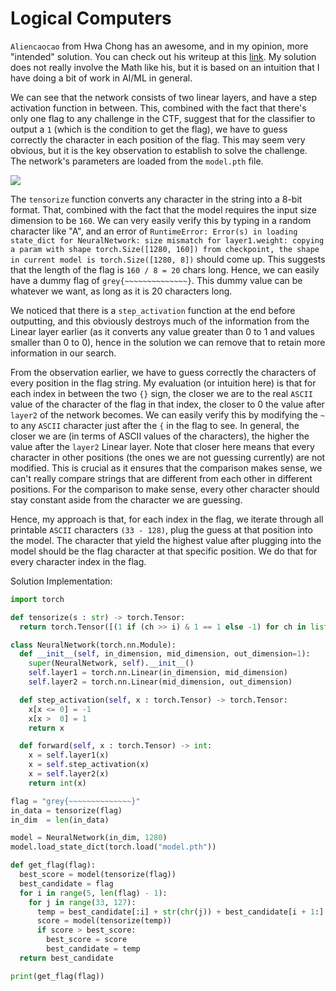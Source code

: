 # Logical Computers

`Aliencaocao` from Hwa Chong has an awesome, and in my opinion, more "intended" solution. You can check out his writeup at this [link](https://github.com/aliencaocao/GreyCTF-2022/tree/master/Logical%20Computers). My solution does not really involve the Math like his, but it is based on an intuition that I have doing a bit of work in AI/ML in general.

We can see that the network consists of two linear layers, and have a step activation function in between. This, combined with the fact that there's only one flag to any challenge in the CTF, suggest that for the classifier to output a `1` (which is the condition to get the flag), we have to guess correctly the character in each position of the flag. This may seem very obvious, but it is the key observation to establish to solve the challenge. The network's parameters are loaded from the `model.pth` file.

<img src="https://i.imgur.com/5f0XgVh.png">

The `tensorize` function converts any character in the string into a 8-bit format. That, combined with the fact that the model requires the input size dimension to be `160`. We can very easily verify this by typing in a random character like "A", and an error of `RuntimeError: Error(s) in loading state_dict for NeuralNetwork: size mismatch for layer1.weight: copying a param with shape torch.Size([1280, 160]) from checkpoint, the shape in current model is torch.Size([1280, 8])` should come up. This suggests that the length of the flag is `160 / 8 = 20` chars long. Hence, we can easily have a dummy flag of `grey{~~~~~~~~~~~~~~}`. This dummy value can be whatever we want, as long as it is 20 characters long.

We noticed that there is a `step_activation` function at the end before outputting, and this obviously destroys much of the information from the Linear layer earlier (as it converts any value greater than 0 to 1 and values smaller than 0 to 0), hence in the solution we can remove that to retain more information in our search.

From the observation earlier, we have to guess correctly the characters of every position in the flag string. My evaluation (or intuition here) is that for each index in between the two `{}` sign, the closer we are to the real `ASCII` value of the character of the flag in that index, the closer to 0 the value after `layer2` of the network becomes. We can easily verify this by modifying the `~` to any `ASCII` character just after the `{` in the flag to see. In general, the closer we are (in terms of ASCII values of the characters), the higher the value after the `layer2` Linear layer. Note that closer here means that every character in other positions (the ones we are not guessing currently) are not modified. This is crucial as it ensures that the comparison makes sense, we can't really compare strings that are different from each other in different positions. For the comparison to make sense, every other character should stay constant aside from the character we are guessing.

Hence, my approach is that, for each index in the flag, we iterate through all printable `ASCII` characters `(33 - 128)`, plug the guess at that position into the model. The character that yield the highest value after plugging into the model should be the flag character at that specific position. We do that for every character index in the flag.

Solution Implementation:
```python
import torch

def tensorize(s : str) -> torch.Tensor:
  return torch.Tensor([(1 if (ch >> i) & 1 == 1 else -1) for ch in list(map(ord, s)) for i in range(8)])

class NeuralNetwork(torch.nn.Module):
  def __init__(self, in_dimension, mid_dimension, out_dimension=1):
    super(NeuralNetwork, self).__init__()
    self.layer1 = torch.nn.Linear(in_dimension, mid_dimension)
    self.layer2 = torch.nn.Linear(mid_dimension, out_dimension)

  def step_activation(self, x : torch.Tensor) -> torch.Tensor:
    x[x <= 0] = -1
    x[x >  0] = 1
    return x

  def forward(self, x : torch.Tensor) -> int:
    x = self.layer1(x)
    x = self.step_activation(x)
    x = self.layer2(x)
    return int(x)

flag = "grey{~~~~~~~~~~~~~~}"
in_data = tensorize(flag)
in_dim	= len(in_data)

model = NeuralNetwork(in_dim, 1280)
model.load_state_dict(torch.load("model.pth"))

def get_flag(flag):
  best_score = model(tensorize(flag))
  best_candidate = flag
  for i in range(5, len(flag) - 1):
    for j in range(33, 127):
      temp = best_candidate[:i] + str(chr(j)) + best_candidate[i + 1:]
      score = model(tensorize(temp))
      if score > best_score:
        best_score = score 
        best_candidate = temp
  return best_candidate

print(get_flag(flag))
```